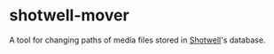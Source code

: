 # shotwell-mover

A tool for changing paths of media files stored in [Shotwell]'s database.

[Shotwell]: https://wiki.gnome.org/Apps/Shotwell
